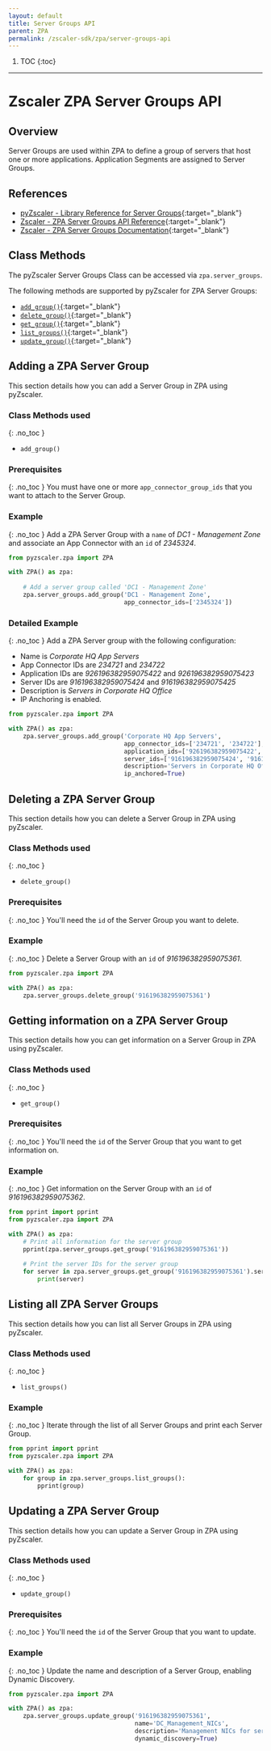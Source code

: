 ```yaml
---
layout: default 
title: Server Groups API
parent: ZPA
permalink: /zscaler-sdk/zpa/server-groups-api
---
```

1. TOC
{:toc}

---
# Zscaler ZPA Server Groups API 

## Overview

Server Groups are used within ZPA to define a group of servers that host one or more applications. Application Segments
are assigned to Server Groups.

## References
- [pyZscaler - Library Reference for Server Groups](https://pyzscaler.readthedocs.io/en/latest/zs/zpa/server_groups.html){:target="_blank"}
- [Zscaler - ZPA Server Groups API Reference](https://help.zscaler.com/zpa/api-reference#/server-group-controller){:target="_blank"}
- [Zscaler - ZPA Server Groups Documentation](https://help.zscaler.com/zpa/about-server-groups){:target="_blank"}

## Class Methods
The pyZscaler Server Groups Class can be accessed via `zpa.server_groups`.

The following methods are supported by pyZscaler for ZPA Server Groups:

- [`add_group()`](https://pyzscaler.readthedocs.io/en/latest/zs/zpa/server_groups.html#pyzscaler.zpa.server_groups.ServerGroupsAPI.add_group){:target="_blank"}
- [`delete_group()`](https://pyzscaler.readthedocs.io/en/latest/zs/zpa/server_groups.html#pyzscaler.zpa.server_groups.ServerGroupsAPI.delete_group){:target="_blank"}
- [`get_group()`](https://pyzscaler.readthedocs.io/en/latest/zs/zpa/server_groups.html#pyzscaler.zpa.server_groups.ServerGroupsAPI.get_group){:target="_blank"}
- [`list_groups()`](https://pyzscaler.readthedocs.io/en/latest/zs/zpa/server_groups.html#pyzscaler.zpa.server_groups.ServerGroupsAPI.list_groups){:target="_blank"}
- [`update_group()`](https://pyzscaler.readthedocs.io/en/latest/zs/zpa/server_groups.html#pyzscaler.zpa.server_groups.ServerGroupsAPI.update_group){:target="_blank"}

## Adding a ZPA Server Group
This section details how you can add a Server Group in ZPA using pyZscaler.

### Class Methods used
{: .no_toc }

- `add_group()`

### Prerequisites
{: .no_toc }
You must have one or more `app_connector_group_ids` that you want to attach to the Server Group.

### Example
{: .no_toc }
Add a ZPA Server Group with a `name` of _DC1 - Management Zone_ and associate an App Connector with an `id` of _2345324_.


```python
from pyzscaler.zpa import ZPA

with ZPA() as zpa:
    
    # Add a server group called 'DC1 - Management Zone'
    zpa.server_groups.add_group('DC1 - Management Zone',
                                app_connector_ids=['2345324'])
```

### Detailed Example
{: .no_toc }
Add a ZPA Server group with the following configuration:
- Name is _Corporate HQ App Servers_
- App Connector IDs are _234721_ and _234722_
- Application IDs are _926196382959075422_ and _926196382959075423_
- Server IDs are _916196382959075424_ and _916196382959075425_
- Description is _Servers in Corporate HQ Office_
- IP Anchoring is enabled.

```python
from pyzscaler.zpa import ZPA

with ZPA() as zpa:
    zpa.server_groups.add_group('Corporate HQ App Servers',
                                app_connector_ids=['234721', '234722'],
                                application_ids=['926196382959075422', '926196382959075423'],
                                server_ids=['916196382959075424', '916196382959075425'],
                                description='Servers in Corporate HQ Office',
                                ip_anchored=True)
```

## Deleting a ZPA Server Group
This section details how you can delete a Server Group in ZPA using pyZscaler.

### Class Methods used
{: .no_toc }

- `delete_group()`

### Prerequisites
{: .no_toc }
You'll need the `id` of the Server Group you want to delete.

### Example
{: .no_toc }
Delete a Server Group with an `id` of _916196382959075361_.

```python
from pyzscaler.zpa import ZPA

with ZPA() as zpa:
    zpa.server_groups.delete_group('916196382959075361')

```

## Getting information on a ZPA Server Group
This section details how you can get information on a Server Group in ZPA using pyZscaler.

### Class Methods used
{: .no_toc }

- `get_group()`

### Prerequisites
{: .no_toc }
You'll need the `id` of the Server Group that you want to get information on.

### Example
{: .no_toc }
Get information on the Server Group with an `id` of _916196382959075362_.

```python
from pprint import pprint
from pyzscaler.zpa import ZPA

with ZPA() as zpa:
    # Print all information for the server group
    pprint(zpa.server_groups.get_group('916196382959075361'))
    
    # Print the server IDs for the server group
    for server in zpa.server_groups.get_group('916196382959075361').server_ids:
        print(server)

```

## Listing all ZPA Server Groups
This section details how you can list all Server Groups in ZPA using pyZscaler.

### Class Methods used
{: .no_toc }

- `list_groups()`

### Example
{: .no_toc }
Iterate through the list of all Server Groups and print each Server Group.

```python
from pprint import pprint
from pyzscaler.zpa import ZPA

with ZPA() as zpa:
    for group in zpa.server_groups.list_groups():
        pprint(group)

```

## Updating a ZPA Server Group
This section details how you can update a Server Group in ZPA using pyZscaler.

### Class Methods used
{: .no_toc }

- `update_group()`

### Prerequisites
{: .no_toc }
You'll need the `id` of the Server Group that you want to update.

### Example
{: .no_toc }
Update the name and description of a Server Group, enabling Dynamic Discovery.

```python
from pyzscaler.zpa import ZPA

with ZPA() as zpa:
    zpa.server_groups.update_group('916196382959075361',
                                   name='DC_Management_NICs',
                                   description='Management NICs for servers in DC',
                                   dynamic_discovery=True)
```
